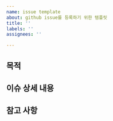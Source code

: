 ```yaml
---
name: issue template
about: github issue를 등록하기 위한 템플릿
title: ''
labels: ''
assignees: ''

---
```


## 목적
>

## 이슈 상세 내용

## 참고 사항
